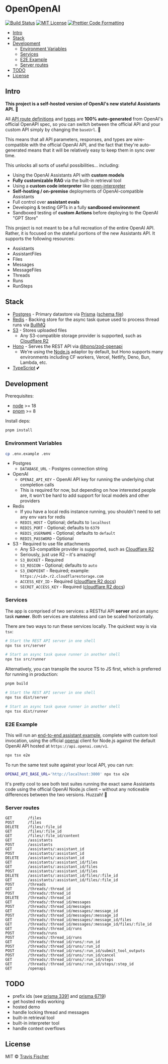 # OpenOpenAI <!-- omit in toc -->

<p>
  <a href="https://github.com/transitive-bullshit/OpenOpenAI/actions/workflows/test.yml"><img alt="Build Status" src="https://github.com/transitive-bullshit/OpenOpenAI/actions/workflows/test.yml/badge.svg" /></a>
  <a href="https://github.com/transitive-bullshit/OpenOpenAI/blob/main/license"><img alt="MIT License" src="https://img.shields.io/badge/license-MIT-blue" /></a>
  <a href="https://prettier.io"><img alt="Prettier Code Formatting" src="https://img.shields.io/badge/code_style-prettier-brightgreen.svg" /></a>
</p>

- [Intro](#intro)
- [Stack](#stack)
- [Development](#development)
  - [Environment Variables](#environment-variables)
  - [Services](#services)
  - [E2E Example](#e2e-example)
  - [Server routes](#server-routes)
- [TODO](#todo)
- [License](#license)

## Intro

**This project is a self-hosted version of OpenAI's new stateful Assistants API.** 💪

All [API route definitions](./src/generated/oai-routes.ts) and [types](./src/generated/oai.ts) are **100% auto-generated** from OpenAI's official OpenAPI spec, so you can switch between the official API and your custom API simply by changing the `baseUrl`. 🤯

This means that all API parameters, responses, and types are wire-compatible with the official OpenAI API, and the fact that they're auto-generated means that it will be relatively easy to keep them in sync over time.

This unlocks all sorts of useful possibilities... including:

- Using the OpenAI Assistants API with **custom models**
- **Fully customizable RAG** via the built-in retrieval tool
- Using a **custom code interpreter** like [open-interpreter](https://github.com/KillianLucas/open-interpreter)
- **Self-hosting / on-premise** deployments of OpenAI-compatible Assistants
- Full control over **assistant evals**
- Developing & testing GPTs in a fully **sandboxed environment**
- Sandboxed testing of **custom Actions** before deploying to the OpenAI "GPT Store"

This project is not meant to be a full recreation of the entire OpenAI API. Rather, it is focused on the stateful portions of the new Assistants API. It supports the following resources:

- Assistants
- AssistantFiles
- Files
- Messages
- MessageFiles
- Threads
- Runs
- RunSteps

## Stack

- [Postgres](https://www.postgresql.org) - Primary datastore via [Prisma](https://www.prisma.io) ([schema file](./prisma/schema.prisma))
- [Redis](https://redis.io) - Backing store for the async task queue used to process thread runs via [BullMQ](https://bullmq.io)
- [S3](https://aws.amazon.com/s3) - Stores uploaded files
  - Any S3-compatible storage provider is supported, such as [Cloudflare R2](https://developers.cloudflare.com/r2/)
- [Hono](https://hono.dev) - Serves the REST API via [@hono/zod-openapi](https://github.com/honojs/middleware/tree/main/packages/zod-openapi)
  - We're using the [Node.js](https://hono.dev/getting-started/nodejs) adaptor by default, but Hono supports many environments including CF workers, Vercel, Netlify, Deno, Bun, Lambda, etc.
- [TypeScript](https://www.typescriptlang.org) 💕

## Development

Prerequisites:

- [node](https://nodejs.org/en) >= 18
- [pnpm](https://pnpm.io) >= 8

Install deps:

```bash
pnpm install
```

### Environment Variables

```bash
cp .env.example .env
```

- Postgres
  - `DATABASE_URL` - Postgres connection string
- OpenAI
  - `OPENAI_API_KEY` - OpenAI API key for running the underlying chat completion calls
  - This is required for now, but depending on how interested people are, it won't be hard to add support for local models and other providers
- Redis
  - If you have a local redis instance running, you shouldn't need to set any env vars for redis
  - `REDIS_HOST` - Optional; defaults to `localhost`
  - `REDIS_PORT` - Optional; defaults to `6379`
  - `REDIS_USERNAME` - Optional; defaults to `default`
  - `REDIS_PASSWORD` - Optional
- S3 - Required to use file attachments
  - Any S3-compatible provider is supported, such as [Cloudflare R2](https://developers.cloudflare.com/r2/)
  - Seriously, just use R2 – it's amazing!
  - `S3_BUCKET` - Required
  - `S3_REGION` - Optional; defaults to `auto`
  - `S3_ENDPOINT` - Required; example: `https://<id>.r2.cloudflarestorage.com`
  - `ACCESS_KEY_ID` - Required ([cloudflare R2 docs](https://developers.cloudflare.com/r2/api/s3/tokens/))
  - `SECRET_ACCESS_KEY` - Required ([cloudflare R2 docs](https://developers.cloudflare.com/r2/api/s3/tokens/))

### Services

The app is comprised of two services: a RESTful API **server** and an async task **runner**. Both services are stateless and can be scaled horizontally.

There are two ways to run these services locally. The quickest way is via `tsx`:

```bash
# Start the REST API server in one shell
npx tsx src/server

# Start an async task queue runner in another shell
npx tsx src/runner
```

Alternatively, you can transpile the source TS to JS first, which is preferred for running in production:

```bash
pnpm build

# Start the REST API server in one shell
npx tsx dist/server

# Start an async task queue runner in another shell
npx tsx dist/runner
```

### E2E Example

This will run an [end-to-end assistant example](./e2e/index.ts), complete with custom tool invocation, using the official [openai](https://github.com/openai/openai-node) client for Node.js against the default OpenAI API hosted at `https://api.openai.com/v1`.

```bash
npx tsx e2e
```

To run the same test suite against your local API, you can run:

```bash
OPENAI_API_BASE_URL='http://localhost:3000' npx tsx e2e
```

It's pretty cool to see both test suites running the exact same Assistants code using the official OpenAI Node.js client – without any noticeable differences between the two versions. Huzzah! 🥳

### Server routes

```
GET       /files
POST      /files
DELETE    /files/:file_id
GET       /files/:file_id
GET       /files/:file_id/content
GET       /assistants
POST      /assistants
GET       /assistants/:assistant_id
POST      /assistants/:assistant_id
DELETE    /assistants/:assistant_id
GET       /assistants/:assistant_id/files
GET       /assistants/:assistant_id/files
POST      /assistants/:assistant_id/files
DELETE    /assistants/:assistant_id/files/:file_id
GET       /assistants/:assistant_id/files/:file_id
POST      /threads
GET       /threads/:thread_id
POST      /threads/:thread_id
DELETE    /threads/:thread_id
GET       /threads/:thread_id/messages
POST      /threads/:thread_id/messages
GET       /threads/:thread_id/messages/:message_id
POST      /threads/:thread_id/messages/:message_id
GET       /threads/:thread_id/messages/:message_id/files
GET       /threads/:thread_id/messages/:message_id/files/:file_id
GET       /threads/:thread_id/runs
POST      /threads/runs
POST      /threads/:thread_id/runs
GET       /threads/:thread_id/runs/:run_id
POST      /threads/:thread_id/runs/:run_id
POST      /threads/:thread_id/runs/:run_id/submit_tool_outputs
POST      /threads/:thread_id/runs/:run_id/cancel
GET       /threads/:thread_id/runs/:run_id/steps
GET       /threads/:thread_id/runs/:run_id/steps/:step_id
GET       /openapi
```

## TODO

- prefix ids (see [prisma 3391](https://github.com/prisma/prisma/issues/3391) and [prisma 6719](https://github.com/prisma/prisma/issues/6719))
- get hosted redis working
- hosted demo
- handle locking thread and messages
- built-in retrieval tool
- built-in interpreter tool
- handle context overflows

## License

MIT © [Travis Fischer](https://transitivebullsh.it)
